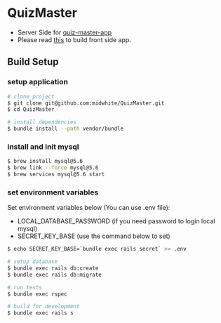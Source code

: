 # QuizMaster

- Server Side for [quiz-master-app](https://github.com/midwhite/quiz-master-app)
- Please read [this](https://github.com/midwhite/quiz-master-app/blob/master/README.md) to build front side app.

## Build Setup
### setup application

```bash
# clone project
$ git clone git@github.com:midwhite/QuizMaster.git
$ cd QuizMaster

# install dependencies
$ bundle install --path vendor/bundle
```

### install and init mysql
```bash
$ brew install mysql@5.6
$ brew link --force mysql@5.6
$ brew services mysql@5.6 start
```

### set environment variables
Set environment variables below (You can use .env file):

- LOCAL_DATABASE_PASSWORD (if you need password to login local mysql)
- SECRET_KEY_BASE (use the command below to set)

```bash
$ echo SECRET_KEY_BASE=`bundle exec rails secret` >> .env
```

```bash
# setup database
$ bundle exec rails db:create
$ bundle exec rails db:migrate

# run tests
$ bundle exec rspec

# build for development
$ bundle exec rails s
```
